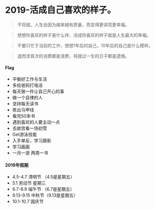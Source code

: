 
# 2019-活成自己喜欢的样子。
> 不将就，人生会因为越来越有质量，而变得更讲究更幸福。

> 想想你喜欢的样子是什么样，活成你喜欢的样子就是人生最大的幸福。

> 不要只忙于当前的工作，想想1年后的自己，10年后的自己是什么模样。

> 退而求其次的消费都是浪费，将就过一生的日子都是遗憾。

#### Flag
- 平衡好工作与生活
- 多给爸妈打电话
- 每天做一件让自己开心的事
- 做一个自律的人
- 坚持每天读书
- 练出马甲线
- 看完50本书
- 遇到喜欢的人要主动一点
- 去故宫看一场初雪
- Get游泳技能
- 入手单反，学习摄影
- 学习画画
- 一月一游 两周一书


#### 2019年假期 
- 4.5-4.7  清明节 （4.5是星期五）
- 5.1 劳动节 星期三
- 6.7-6.9 端午节  （6.7是星期五）
- 9.13-9.15 中秋节（9.13是星期五）
- 10.1-10.7 国庆节
